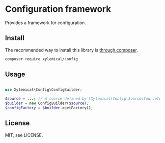 # Configuration framework

Provides a framework for configuration.

## Install

The recommended way to install this library is [through composer](http://getcomposer.org).

```sh
composer require xylemical/config
```

## Usage

```php

use Xylemical\Config\ConfigBuilder;

$source = ...; // A source defined by \Xylemical\Config\Source\SourceInterface.
$builder = new ConfigBuilder($source);
$configFactory = $builder->getFactory();

```

## License

MIT, see LICENSE.
